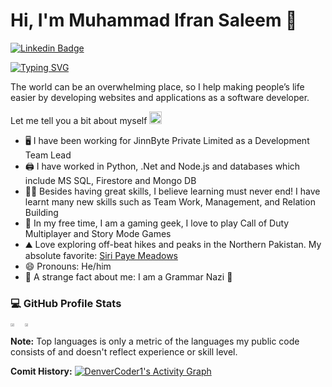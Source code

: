 # Hi, I'm Muhammad Ifran Saleem 👋

[![Linkedin Badge](https://img.shields.io/badge/-LinkedIn-0e76a8?style=flat-square&logo=Linkedin&logoColor=white)](https://www.linkedin.com/in/ifran-saleem-a2baba180/)

[![Typing SVG](https://readme-typing-svg.herokuapp.com?font=Fira+Code&pause=1000&width=435&lines=Nice+to+meet+you!;I+am+a+Software+Engineer;and+Tech+Enthusiast;I+can+get+your+ideas+into+software)](https://git.io/typing-svg)

The world can be an overwhelming place, so I help making people’s life easier by developing websites and applications as a software developer.

<!-- <a href="#"><img src="avatar.jpg" width="200" align="right" alt="avatar"/></a> -->

Let me tell you a bit about myself <img src="https://emojis.slackmojis.com/emojis/images/1520808873/3643/cool-doge.gif?1520808873" width="20" />

- 🖥️ I have been working for JinnByte Private Limited as a Development Team Lead
- 🖨️ I have worked in Python, .Net and Node.js and databases which include MS SQL, Firestore and Mongo DB
- 🧑‍💻 Besides having great skills, I believe learning must never end! I have learnt many new skills such as Team Work, Management, and Relation Building
- 🎾 In my free time, I am a gaming geek, I love to play Call of Duty Multiplayer and Story Mode Games
- ⛰️ Love exploring off-beat hikes and peaks in the Northern Pakistan. My absolute favorite: <a href="https://goo.gl/maps/zV3r6AYPzJPiWTPC9">Siri Paye Meadows</a>
- 😄 Pronouns: He/him
- 🤯 A strange fact about me: I am a Grammar Nazi 😬

<h3>💻 GitHub Profile Stats</h3>
<div style="display: flex;">
  <div style="padding-right: 0px;">
    <img width="50%" align="left" src="https://github-readme-stats.vercel.app/api?username=mifransaleem&theme=radical&count_private=true" />
  </div>
  <div style="padding-right: 0px;">
    <img width="50%" src="https://github-readme-stats.vercel.app/api/top-langs/?username=mifransaleem&layout=compact&theme=radical" />
  </div>
</div>
<b>Note:</b> Top languages is only a metric of the languages my public code consists of and doesn't reflect experience or skill level.

<b>Comit History:</b>
<a href="https://github.com/ashutosh00710/github-readme-activity-graph"><img alt="DenverCoder1's Activity Graph" src="https://github-readme-activity-graph.cyclic.app/graph/?username=mifransaleem&bg_color=1F222E&color=F8D866&line=F85D7F&point=FFFFFF&hide_border=true" /></a>
